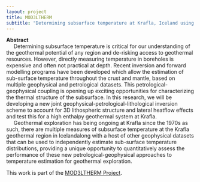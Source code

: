 ```yaml
---
layout: project
title: MOD3LTHERM
subtitle: "Determining subsurface temperature at Krafla, Iceland using geophysical-petrological modelling"
---
```

<script src="https://cdn.mathjax.org/mathjax/latest/MathJax.js?config=TeX-AMS-MML_HTMLorMML" type="text/javascript"></script>

**Abstract**
<br/> &nbsp;&nbsp;&nbsp;&nbsp;
Determining subsurface temperature is critical for our understanding of the geothermal potential of any region and de-risking access to geothermal resources. However, directly measuring temperature in boreholes is expensive and often not practical at depth. Recent inversion and forward modelling programs have been developed which allow the estimation of sub-surface temperature throughout the crust and mantle, based on multiple geophysical and petrological datasets. This petrological-geophysical coupling is opening up exciting opportunities for characterizing the thermal structure of the subsurface. In this research, we will be developing a new joint geophysical-petrological-lithological inversion scheme to account for 3D lithospheric structure and lateral heatflow effects and test this for a high enthalpy geothermal system at Krafla. 
<br/> &nbsp;&nbsp;&nbsp;&nbsp;
Geothermal exploration has being ongoing at Krafla since the 1970s as such, there are multiple measures of subsurface temperature at the Krafla geothermal region in Icelandalong with a host of other geophysical datasets that can be used to independently estimate sub-surface temperature distributions, providing a unique opportunity to quantitatively assess the performance of these new petrological-geophysical approaches to temperature estimation for geothermal exploration.

This work is part of the <a href="https://mod3ltherm.ie/" target="blank">MOD3LTHERM Project</a>.